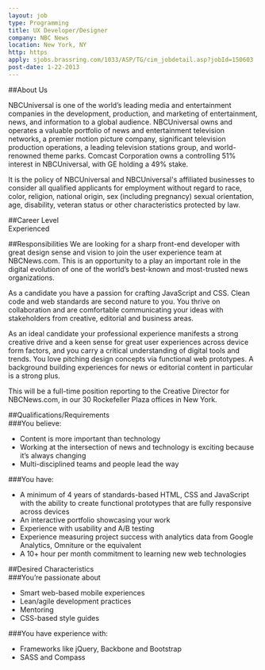 ```yaml
---
layout: job
type: Programming
title: UX Developer/Designer
company: NBC News
location: New York, NY
http: https
apply: sjobs.brassring.com/1033/ASP/TG/cim_jobdetail.asp?jobId=150603
post-date: 1-22-2013
--- 
```


##About Us	

NBCUniversal is one of the world’s leading media and entertainment companies in the development, production, and marketing of entertainment, news, and information to a global audience. NBCUniversal owns and operates a valuable portfolio of news and entertainment television networks, a premier motion picture company, significant television production operations, a leading television stations group, and world-renowned theme parks. Comcast Corporation owns a controlling 51% interest in NBCUniversal, with GE holding a 49% stake.

It is the policy of NBCUniversal and NBCUniversal's affiliated businesses to consider all qualified applicants for employment without regard to race, color, religion, national origin, sex (including pregnancy) sexual orientation, age, disability, veteran status or other characteristics protected by law.

##Career Level	
Experienced

##Responsibilities
We are looking for a sharp front-end developer with great design sense and vision to join the user experience team at NBCNews.com. This is an opportunity to a play an important role in the digital evolution of one of the world’s best-known and most-trusted news organizations.

As a candidate you have a passion for crafting JavaScript and CSS. Clean code and web standards are second nature to you. You thrive on collaboration and are comfortable communicating your ideas with stakeholders from creative, editorial and business areas.

As an ideal candidate your professional experience manifests a strong creative drive and a keen sense for great user experiences across device form factors, and you carry a critical understanding of digital tools and trends. You love pitching design concepts via functional web prototypes. A background building experiences for news or editorial content in particular is a strong plus.

This will be a full-time position reporting to the Creative Director for NBCNews.com, in our 30 Rockefeller Plaza offices in New York.

##Qualifications/Requirements	
###You believe:
* Content is more important than technology
* Working at the intersection of news and technology is exciting because it’s always changing
* Multi-disciplined teams and people lead the way 

###You have: 
* A minimum of 4 years of standards-based HTML, CSS and JavaScript with the ability to create functional prototypes that are fully responsive across devices
* An interactive portfolio showcasing your work
* Experience with usability and A/B testing
* Experience measuring project success with analytics data from Google Analytics, Omniture or the equivalent 
* A 10+ hour per month commitment to learning new web technologies

##Desired Characteristics	
###You’re passionate about
* Smart web-based mobile experiences
* Lean/agile development practices
* Mentoring
* CSS-based style guides

###You have experience with: 
* Frameworks like jQuery, Backbone and Bootstrap
* SASS and Compass